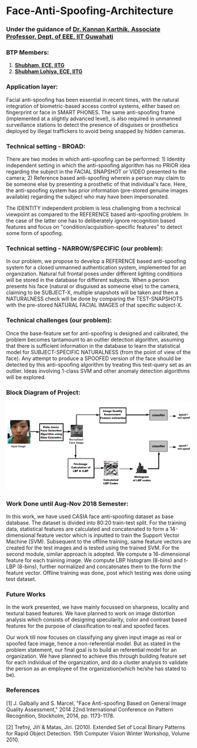 # Face-Anti-Spoofing-Architecture

### Under the guidance of [Dr. Kannan Karthik, Associate Professor, Dept. of EEE, IIT Guwahati](http://www.iitg.ac.in/engfac/k.karthik/ "Dr. Kannan Karthik's Homepage")

### BTP Members:

1. [**Shubham, ECE, IITG**](https://www.linkedin.com/in/shubham-iitg-ece/ "Shubham's LinkedIn")
2. [**Shubham Lohiya, ECE, IITG**](https://www.linkedin.com/in/shubham-lohiya/ "Shubham Lohiya's LinkedIn")

### Application layer:

Facial anti-spoofing has been essential in recent times, with the natural integration of biometric-based access control systems, either based on fingerprint or face in SMART PHONES. The same anti-spoofing frame (implemented at a slightly advanced level), is also required in unmanned surveillance stations to detect the presence of disguises or prosthetics deployed by illegal traffickers to avoid being snapped by hidden cameras.

### Technical setting - BROAD:

There are two modes in which anti-spoofing can be performed: 1) Identity independent setting in which the anti-spoofing algorithm has no PRIOR idea regarding the subject in the FACIAL SNAPSHOT or VIDEO presented to the camera; 2) Reference based anti-spoofing wherein a person may claim to be someone else by presenting a prosthetic of that individual's face. Here, the anti-spoofing system has prior information (pre-stored genuine images available) regarding the subject who may have been impersonated.

The IDENTITY independent problem is less challenging from a technical viewpoint as compared to the REFERENCE based anti-spoofing problem. In the case of the latter one has to deliberately ignore recognition based features and focus on "condition/acquisition-specific features" to detect some form of spoofing.

### Technical setting - NARROW/SPECIFIC (our problem):

In our problem, we propose to develop a REFERENCE based anti-spoofing system for a closed unmanned authentication system, implemented for an organization. Natural full frontal poses under different lighting conditions will be stored in the database for different subjects. When a person presents his face (natural or disguised as someone else) to the camera, claiming to be SUBJECT-X, multiple snapshots will be taken and then a NATURALNESS check will be done by comparing the TEST-SNAPSHOTS with the pre-stored NATURAL FACIAL IMAGES of that specific subject-X.

### Technical challenges (our problem):

Once the base-feature set for anti-spoofing is designed and calibrated, the problem becomes tantamount to an outlier detection algorithm, assuming that there is sufficient information in the database to learn the statistical model for SUBJECT-SPECIFIC NATURALNESS  (from the point of view of the face). Any attempt to produce a SPOOFED version of the face should be detected by this anti-spoofing algorithm by treating this test-query set as an outlier. Ideas involving 1-class SVM and other anomaly detection algorithms will be explored.

### Block Diagram of Project:

![alt text](https://github.com/shubham-iitg-ece/Face-Anti-Spoofing-Architecture/blob/master/report.png "Face Anti-Spoofing Experimental Set-Up")

### Work Done until Aug-Nov 2018 Semester:

In this work, we have used CASIA face anti-spoofing dataset as base database. The dataset is divided into 80:20 train-test split. For the training data, statistical features are calculated and concatenated to form a 14-dimensional feature vector which is inputted to train the Support Vector Machine (SVM). Subsequent to the offline training, same feature vectors are created for the test images and is tested using the trained SVM. For the second module, similar approach is adopted. We compute a 16-dimensional feature for each training image. We compute LBP histogram (8-bins) and t-LBP (8-bins), further normalized and concatenates them to the form the feature vector. Offline training was done, post which testing was done using test dataset.

### Future Works

In the work presented, we have mainly focussed on sharpness, locality and textural based features. We have planned to work on image distortion analysis which consists of designing specularity, color and contrast based features for the purpose of classification to real and spoofed faces. 

Our work till now focuses on classifying any given input image as real or spoofed face image, hence a non-referential model. But as stated in the problem statement, our final goal is to build an referential model for an organization. We have planned to achieve this through building feature set for each individual of the organization, and do a cluster analysis to validate the person as an employee of the organization(which he/she has stated to be). 

### References

[1] J. Galbally and S. Marcel, "Face Anti-spoofing Based on General Image Quality Assessment," 2014 22nd International Conference on Pattern Recognition, Stockholm, 2014, pp. 1173-1178.

[2] Trefný, Jiří & Matas, Jiri. (2010). Extended Set of Local Binary Patterns for Rapid Object Detection. 15th Computer Vision Winter Workshop, Volume 2010.
